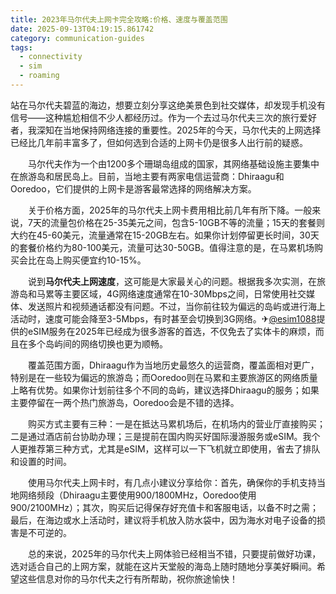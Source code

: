 ```yaml
---
title: 2023年马尔代夫上网卡完全攻略:价格、速度与覆盖范围
date: 2025-09-13T04:19:15.861742
category: communication-guides
tags:
  - connectivity
  - sim
  - roaming
---
```


站在马尔代夫碧蓝的海边，想要立刻分享这绝美景色到社交媒体，却发现手机没有信号——这种尴尬相信不少人都经历过。作为一个去过马尔代夫三次的旅行爱好者，我深知在当地保持网络连接的重要性。2025年的今天，马尔代夫的上网选择已经比几年前丰富多了，但如何选到合适的上网卡仍是很多人出行前的疑惑。

　　马尔代夫作为一个由1200多个珊瑚岛组成的国家，其网络基础设施主要集中在旅游岛和居民岛上。目前，当地主要有两家电信运营商：Dhiraagu和Ooredoo，它们提供的上网卡是游客最常选择的网络解决方案。

　　关于价格方面，2025年的马尔代夫上网卡费用相比前几年有所下降。一般来说，7天的流量包价格在25-35美元之间，包含5-10GB不等的流量；15天的套餐则大约在45-60美元，流量通常在15-20GB左右。如果你计划停留更长时间，30天的套餐价格约为80-100美元，流量可达30-50GB。值得注意的是，在马累机场购买会比在岛上购买便宜约10-15%。

　　说到**马尔代夫上网速度**，这可能是大家最关心的问题。根据我多次实测，在旅游岛和马累等主要区域，4G网络速度通常在10-30Mbps之间，日常使用社交媒体、发送照片和视频通话都没有问题。不过，当你前往较为偏远的岛屿或进行海上活动时，速度可能会降至3-5Mbps，有时甚至会切换到3G网络。✈[@esim1088](https://t.me/s/esim1088)提供的eSIM服务在2025年已经成为很多游客的首选，不仅免去了实体卡的麻烦，而且在多个岛屿间的网络切换也更为顺畅。

　　覆盖范围方面，Dhiraagu作为当地历史最悠久的运营商，覆盖面相对更广，特别是在一些较为偏远的旅游岛；而Ooredoo则在马累和主要旅游区的网络质量上略有优势。如果你计划前往多个不同的岛屿，建议选择Dhiraagu的服务；如果主要停留在一两个热门旅游岛，Ooredoo会是不错的选择。

　　购买方式主要有三种：一是在抵达马累机场后，在机场内的营业厅直接购买；二是通过酒店前台协助办理；三是提前在国内购买好国际漫游服务或eSIM。我个人更推荐第三种方式，尤其是eSIM，这样可以一下飞机就立即使用，省去了排队和设置的时间。

　　使用马尔代夫上网卡时，有几点小建议分享给你：首先，确保你的手机支持当地网络频段（Dhiraagu主要使用900/1800MHz，Ooredoo使用900/2100MHz）；其次，购买后记得保存好充值卡和客服电话，以备不时之需；最后，在海边或水上活动时，建议将手机放入防水袋中，因为海水对电子设备的损害是不可逆的。

　　总的来说，2025年的马尔代夫上网体验已经相当不错，只要提前做好功课，选对适合自己的上网方案，就能在这片天堂般的海岛上随时随地分享美好瞬间。希望这些信息对你的马尔代夫之行有所帮助，祝你旅途愉快！